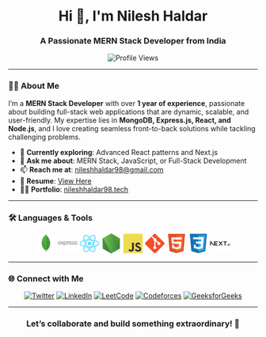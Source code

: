 <h1 align="center">Hi 👋, I'm Nilesh Haldar</h1>
<h3 align="center">A Passionate MERN Stack Developer from India</h3>

<p align="center">
  <img src="https://komarev.com/ghpvc/?username=nileshhaldar98&label=Profile%20Views&color=0e75b6&style=flat" alt="Profile Views" />
</p>

---

### 👨‍💻 About Me

I’m a **MERN Stack Developer** with over **1 year of experience**, passionate about building full-stack web applications that are dynamic, scalable, and user-friendly. My expertise lies in **MongoDB, Express.js, React, and Node.js**, and I love creating seamless front-to-back solutions while tackling challenging problems.

- 🌱 **Currently exploring**: Advanced React patterns and Next.js  
- 💬 **Ask me about**: MERN Stack, JavaScript, or Full-Stack Development  
- 📫 **Reach me at**: [nileshhaldar98@gmail.com](mailto:nileshhaldar98@gmail.com)  
- 📄 **Resume**: [View Here](https://drive.google.com/file/d/1zs5G9zX6m7twtc--5hVURapdB1k6Wozn/view)  
- 👨‍💻 **Portfolio**: [nileshhaldar98.tech](https://www.nileshhaldar98.tech)  

---

### 🛠️ Languages & Tools

<p align="center">
  <a href="https://www.mongodb.com" target="_blank"><img src="https://raw.githubusercontent.com/devicons/devicon/master/icons/mongodb/mongodb-original.svg" alt="MongoDB" width="40" height="40"/></a>
  <a href="https://expressjs.com" target="_blank"><img src="https://raw.githubusercontent.com/devicons/devicon/master/icons/express/express-original-wordmark.svg" alt="Express.js" width="40" height="40"/></a>
  <a href="https://reactjs.org" target="_blank"><img src="https://raw.githubusercontent.com/devicons/devicon/master/icons/react/react-original.svg" alt="React" width="40" height="40"/></a>
  <a href="https://nodejs.org" target="_blank"><img src="https://raw.githubusercontent.com/devicons/devicon/master/icons/nodejs/nodejs-original.svg" alt="Node.js" width="40" height="40"/></a>
  <a href="https://developer.mozilla.org/en-US/docs/Web/JavaScript" target="_blank"><img src="https://raw.githubusercontent.com/devicons/devicon/master/icons/javascript/javascript-original.svg" alt="JavaScript" width="40" height="40"/></a>
  <a href="https://git-scm.com" target="_blank"><img src="https://raw.githubusercontent.com/devicons/devicon/master/icons/git/git-original.svg" alt="Git" width="40" height="40"/></a>
  <a href="https://www.w3.org/html" target="_blank"><img src="https://raw.githubusercontent.com/devicons/devicon/master/icons/html5/html5-original.svg" alt="HTML5" width="40" height="40"/></a>
  <a href="https://www.w3.org/Style/CSS" target="_blank"><img src="https://raw.githubusercontent.com/devicons/devicon/master/icons/css3/css3-original.svg" alt="CSS3" width="40" height="40"/></a>
  <a href="https://nextjs.org" target="_blank"><img src="https://raw.githubusercontent.com/devicons/devicon/master/icons/nextjs/nextjs-original-wordmark.svg" alt="Next.js" width="40" height="40"/></a>
</p>

---


### 🌐 Connect with Me

<p align="center">
  <a href="https://twitter.com/nileshhaldar98" target="_blank"><img src="https://img.shields.io/badge/Twitter-1DA1F2?style=for-the-badge&logo=twitter&logoColor=white" alt="Twitter" /></a>
  <a href="https://linkedin.com/in/nileshhaldar98" target="_blank"><img src="https://img.shields.io/badge/LinkedIn-0077B5?style=for-the-badge&logo=linkedin&logoColor=white" alt="LinkedIn" /></a>
  <a href="https://leetcode.com/nileshhaldar98" target="_blank"><img src="https://img.shields.io/badge/LeetCode-FFA116?style=for-the-badge&logo=leetcode&logoColor=white" alt="LeetCode" /></a>
  <a href="https://codeforces.com/profile/nileshhaldar98" target="_blank"><img src="https://img.shields.io/badge/Codeforces-1F8ACB?style=for-the-badge&logo=codeforces&logoColor=white" alt="Codeforces" /></a>
  <a href="https://auth.geeksforgeeks.org/user/nileshhaldar98" target="_blank"><img src="https://img.shields.io/badge/GeeksforGeeks-19BC9C?style=for-the-badge&logo=geeksforgeeks&logoColor=white" alt="GeeksforGeeks" /></a>
</p>

---
<h3 align="center">Let’s collaborate and build something extraordinary! 🚀</h3>
